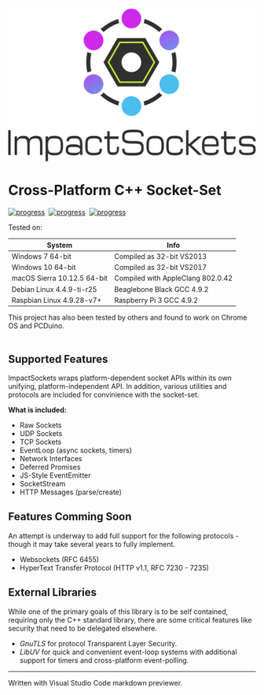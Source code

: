 
![](Docs/logo.svg)

# Cross-Platform C++ Socket-Set

[![progress](https://img.shields.io/badge/OSX-unkown-yellow.svg)]()&nbsp;
[![progress](https://img.shields.io/badge/Win32-unknown-yellow.svg)]()&nbsp;
[![progress](https://img.shields.io/badge/Debian-pass-green.svg)]()

Tested on:<br>

| System | Info |
| --- | --- |
| Windows 7 64-bit | Compiled as 32-bit VS2013 |
| Windows 10 64-bit | Compiled as 32-bit VS2017 |
| macOS Sierra 10.12.5 64-bit | Compiled with AppleClang 802.0.42 |
| Debian Linux 4.4.9-ti-r25 | Beaglebone Black GCC 4.9.2 |
| Raspbian Linux 4.9.28-v7+ | Raspberry Pi 3 GCC 4.9.2 |

This project has also been tested by others and found to work on Chrome OS and PCDuino.
<br><br>

## Supported Features
ImpactSockets wraps platform-dependent socket APIs within its own unifying, platform-independent API. In addition, various utilities and protocols are included for convinience with the socket-set.

**What is included:**
- Raw Sockets
- UDP Sockets
- TCP Sockets
- EventLoop (async sockets, timers)
- Network Interfaces
- Deferred Promises
- JS-Style EventEmitter
- SocketStream
- HTTP Messages (parse/create)

## Features Comming Soon
An attempt is underway to add full support for the following protocols - though it may take several years to fully implement.
- Websockets (RFC 6455)
- HyperText Transfer Protocol (HTTP v1.1, RFC 7230 - 7235)

## External Libraries
While one of the primary goals of this library is to be self contained, requiring only the C++ standard library, there are some critical features like security that need to be delegated elsewhere.

- _GnuTLS_ for protocol Transparent Layer Security.
- _LibUV_ for quick and convenient event-loop systems with additional support for timers and cross-platform event-polling.


___
Written with Visual Studio Code markdown previewer.
